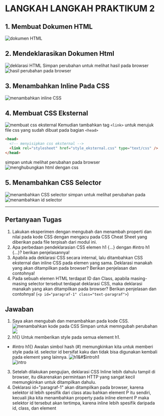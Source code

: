 # LANGKAH LANGKAH PRAKTIKUM 2

## 1. Membuat Dokumen HTML

![dokumen HTML](img/dokumenHTML.png)

## 2. Mendeklarasikan Dokumen Html

![deklarasi HTML](img/deklarasiHTML.png)
Simpan perubahan untuk melihat hasil pada browser
![hasil perubahan pada browser](img/deklarasiBr.png)

## 3. Menambahkan Inline Pada CSS

![menambahkan inline CSS](img/inlineCSS.png)

## 4. Membuat CSS Eksternal

![membuat css eksternal](img/CSSeksternal.png)
Kemudian tambahkan tag `<link>` untuk merujuk file css yang sudah dibuat pada bagian `<head>`

```html
<head>
  <!-- menyisipkan css eksternal -->
  <link rel="stylesheet" href="style_eksternal.css" type="text/css" />
</head>
```

simpan untuk melihat perubahan pada browser
![menghubungkan html dengan css](img/LinkCSS.png)

## 5. Menambahkan CSS Selector

![menambahkan CSS selector](img/cssSelector.png)
simpan untuk melihat perubahan pada
![menambahkan id selector](img/idSelector.png)<hr>

## Pertanyaan Tugas

1. Lakukan eksperimen dengan mengubah dan menambah properti dan nilai pada kode CSS
   dengan mengacu pada CSS Cheat Sheet yang diberikan pada file terpisah dari modul ini.
2. Apa perbedaan pendeklarasian CSS elemen h1 {...} dengan #intro h1 {...}? berikan
   penjelasannya!
3. Apabila ada deklarasi CSS secara internal, lalu ditambahkan CSS eksternal dan inline CSS pada
   elemen yang sama. Deklarasi manakah yang akan ditampilkan pada browser? Berikan
   penjelasan dan contohnya!
4. Pada sebuah elemen HTML terdapat ID dan Class, apabila masing-masing selector tersebut
   terdapat deklarasi CSS, maka deklarasi manakah yang akan ditampilkan pada browser?
   Berikan penjelasan dan contohnya!  (`<p id="paragraf-1" class="text-paragraf">`)<p>
## Jawaban
1. Saya akan mengubah dan menambahkan pada kode CSS.
![menambahkan kode pada CSS](img/mengubah%20CSS.png)
Simpan untuk memngubah perubahan
![](img/mengubah%20tampilan%20CSS.png)
2. h1{} Untuk memberikan style pada semua element h1.<br>
* #intro h1{} Awalan simbol hash (#) memungkinkan kita untuk memberi style pada id. selector id bersifat kaku dan tidak bisa digunakan kembali pada element yang lainnya.
![h1&#$introh1](img/h1.png) <br>
![intro](img/intro.png)
3. Setelah dilakukan pengujian, deklarasi CSS Inline lebih dahulu tampil di browser, itu dikarenakan permintaan HTTP yang sangat kecil memungkinkan untuk ditampilkan dahulu.
4. Deklarasi id="paragraf-1" akan ditampilkan pada browser, karena selektor id lebih spesifik dari class atau bahkan element P itu sendiri, kecuali jika kita menambahkan property pada inline element P maka selektor id tersebut akan tertimpa, karena inline lebih spesifik daripada id, class, dan element
